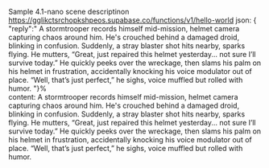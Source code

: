 


Sample 4.1-nano scene descriptinon
https://gglikctsrchopkshpeos.supabase.co/functions/v1/hello-world
json:
{ "reply":" A stormtrooper records himself mid-mission, helmet camera capturing chaos around him. He's crouched behind a damaged droid, blinking in confusion. Suddenly, a stray blaster shot hits nearby, sparks flying. He mutters, “Great, just repaired this helmet yesterday... not sure I’ll survive today.” He quickly peeks over the wreckage, then slams his palm on his helmet in frustration, accidentally knocking his voice modulator out of place. “Well, that’s just perfect,” he sighs, voice muffled but rolled with humor. "}%                                                                                                    
content:
A stormtrooper records himself mid-mission, helmet camera capturing chaos around him. He's crouched behind a damaged droid, blinking in confusion. Suddenly, a stray blaster shot hits nearby, sparks flying. He mutters, “Great, just repaired this helmet yesterday... not sure I’ll survive today.” He quickly peeks over the wreckage, then slams his palm on his helmet in frustration, accidentally knocking his voice modulator out of place. “Well, that’s just perfect,” he sighs, voice muffled but rolled with humor.
